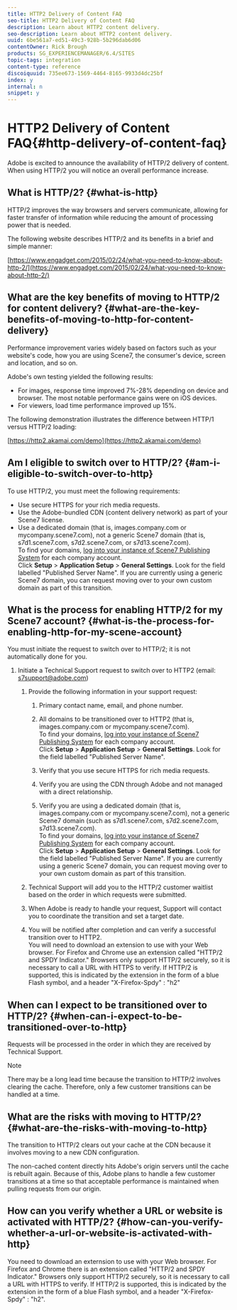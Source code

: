 ```yaml
---
title: HTTP2 Delivery of Content FAQ
seo-title: HTTP2 Delivery of Content FAQ
description: Learn about HTTP2 content delivery.
seo-description: Learn about HTTP2 content delivery.
uuid: 6be561a7-ed51-49c3-928b-5b296dab6d06
contentOwner: Rick Brough
products: SG_EXPERIENCEMANAGER/6.4/SITES
topic-tags: integration
content-type: reference
discoiquuid: 735ee673-1569-4464-8165-9933d4dc25bf
index: y
internal: n
snippet: y
---
```


# HTTP2 Delivery of Content FAQ{#http-delivery-of-content-faq}

Adobe is excited to announce the availability of HTTP/2 delivery of content. When using HTTP/2 you will notice an overall performance increase.

## What is HTTP/2? {#what-is-http}

HTTP/2 improves the way browsers and servers communicate, allowing for faster transfer of information while reducing the amount of processing power that is needed.

The following website describes HTTP/2 and its benefits in a brief and simple manner:

[https://www.engadget.com/2015/02/24/what-you-need-to-know-about-http-2/](https://www.engadget.com/2015/02/24/what-you-need-to-know-about-http-2/)

## What are the key benefits of moving to HTTP/2 for content delivery? {#what-are-the-key-benefits-of-moving-to-http-for-content-delivery}

Performance improvement varies widely based on factors such as your website's code, how you are using Scene7, the consumer's device, screen and location, and so on.

Adobe's own testing yielded the following results:

* For images, response time improved 7%-28% depending on device and browser. The most notable performance gains were on iOS devices.
* For viewers, load time performance improved up 15%.

The following demonstration illustrates the difference between HTTP/1 versus HTTP/2 loading:

[https://http2.akamai.com/demo](https://http2.akamai.com/demo)

## Am I eligible to switch over to HTTP/2? {#am-i-eligible-to-switch-over-to-http}

To use HTTP/2, you must meet the following requirements:

* Use secure HTTPS for your rich media requests.
* Use the Adobe-bundled CDN (content delivery network) as part of your Scene7 license.
* Use a dedicated domain (that is, images.company.com or mycompany.scene7.com), not a generic Scene7 domain (that is, s7d1.scene7.com, s7d2.scene7.com, or s7d13.scene7.com).  
  To find your domains, [log into your instance of Scene7 Publishing System](http://www.adobe.com/marketing-cloud/experience-manager/scene7-login.html) for each company account.  
  Click **Setup** &gt; **Application Setup** &gt; **General Settings**. Look for the field labelled "Published Server Name". If you are currently using a generic Scene7 domain, you can request moving over to your own custom domain as part of this transition.

## What is the process for enabling HTTP/2 for my Scene7 account? {#what-is-the-process-for-enabling-http-for-my-scene-account}

You must initiate the request to switch over to HTTP/2; it is not automatically done for you.

1. Initiate a Technical Support request to switch over to HTTP2 (email: s7support@adobe.com)

    1. Provide the following information in your support request:

        1. Primary contact name, email, and phone number.
        1. All domains to be transitioned over to HTTP2 (that is, images.company.com or mycompany.scene7.com).  
           To find your domains, [log into your instance of Scene7 Publishing System](http://www.adobe.com/marketing-cloud/experience-manager/scene7-login.html) for each company account.  
           Click **Setup** &gt; **Application Setup** &gt; **General Settings**. Look for the field labelled "Published Server Name".
        
        1. Verify that you use secure HTTPS for rich media requests.
        1. Verify you are using the CDN through Adobe and not managed with a direct relationship.
        1. Verify you are using a dedicated domain (that is, images.company.com or mycompany.scene7.com), not a generic Scene7 domain (such as s7d1.scene7.com, s7d2.scene7.com, s7d13.scene7.com).  
           To find your domains, [log into your instance of Scene7 Publishing System](http://www.adobe.com/marketing-cloud/experience-manager/scene7-login.html) for each company account.  
           Click **Setup** &gt; **Application Setup** &gt; **General Settings**. Look for the field labelled "Published Server Name". If you are currently using a generic Scene7 domain, you can request moving over to your own custom domain as part of this transition.

    1. Technical Support will add you to the HTTP/2 customer waitlist based on the order in which requests were submitted.
    1. When Adobe is ready to handle your request, Support will contact you to coordinate the transition and set a target date.
    1. You will be notified after completion and can verify a successful transition over to HTTP2.  
       You will need to download an extension to use with your Web browser. For Firefox and Chrome use an extension called "HTTP/2 and SPDY Indicator." Browsers only support HTTP/2 securely, so it is necessary to call a URL with HTTPS to verify. If HTTP/2 is supported, this is indicated by the extension in the form of a blue Flash symbol, and a header "X-Firefox-Spdy" : "h2"

## When can I expect to be transitioned over to HTTP/2? {#when-can-i-expect-to-be-transitioned-over-to-http}

Requests will be processed in the order in which they are received by Technical Support.

>[!NOTE]
>
>There may be a long lead time because the transition to HTTP/2 involves clearing the cache. Therefore, only a few customer transitions can be handled at a time.

## What are the risks with moving to HTTP/2? {#what-are-the-risks-with-moving-to-http}

The transition to HTTP/2 clears out your cache at the CDN because it involves moving to a new CDN configuration.

The non-cached content directly hits Adobe's origin servers until the cache is rebuilt again. Because of this, Adobe plans to handle a few customer transitions at a time so that acceptable performance is maintained when pulling requests from our origin.

## How can you verify whether a URL or website is activated with HTTP/2? {#how-can-you-verify-whether-a-url-or-website-is-activated-with-http}

You need to download an externsion to use with your Web browser. For Firefox and Chrome there is an extension called "HTTP/2 and SPDY Indicator." Browsers only support HTTP/2 securely, so it is necessary to call a URL with HTTPS to verify. If HTTP/2 is supported, this is indicated by the extension in the form of a blue Flash symbol, and a header "X-Firefox-Spdy" : "h2".

